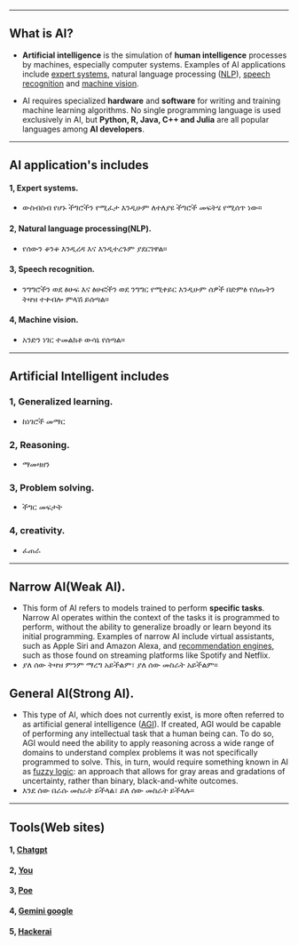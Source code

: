 
---
## What is AI?

- **Artificial intelligence** is the simulation of **human intelligence** processes by machines, especially computer systems. Examples of AI applications include [expert systems](https://www.techtarget.com/searchenterpriseai/definition/expert-system), natural language processing ([NLP](https://www.techtarget.com/searchenterpriseai/definition/natural-language-processing-NLP)), [speech recognition](https://www.techtarget.com/searchcustomerexperience/definition/speech-recognition) and [machine vision](https://www.techtarget.com/searchenterpriseai/definition/machine-vision-computer-vision).

- AI requires specialized **hardware** and **software** for writing and training machine learning algorithms. No single programming language is used exclusively in AI, but **Python, R, Java, C++ and Julia** are all popular languages among **AI developers**.

----
## AI application's includes

#### 1, Expert systems.
- ውስብስብ የሆኑ ችግሮችን የሚፈታ እንዲሁም ለተለያዩ ችግሮች መፍትሄ የሚሰጥ ነው።
#### 2, Natural language processing(NLP).
- የሰውን ቆንቆ እንዲረዳ እና እንዲተረጉም ያደርገዋል።
#### 3, Speech recognition.
- ንግግሮችን ወደ ፅሁፍ እና ፅሁፎችን ወደ ንግግር የሚቀይር እንዲሁም ሰዎች በድምፅ የሰጡትን ትዛዝ ተቀብሎ ምላሽ ይሰጣል።
#### 4, Machine vision.
- አንድን ነገር ተመልክቶ ውሳኔ የሰጣል።

---
## Artificial Intelligent includes

### 1, Generalized learning.
- ከነገሮች መማር
### 2, Reasoning.
- ማመዛዘን
### 3, Problem solving.
- ችግር መፍታት
### 4, creativity.
- ፈጠራ

---
## Narrow AI(Weak AI).

- This form of AI refers to models trained to perform **specific tasks**. Narrow AI operates within the context of the tasks it is programmed to perform, without the ability to generalize broadly or learn beyond its initial programming. Examples of narrow AI include virtual assistants, such as Apple Siri and Amazon Alexa, and [recommendation engines](https://www.techtarget.com/whatis/definition/recommendation-engine), such as those found on streaming platforms like Spotify and Netflix.
- ያለ ሰው ትዛዝ ምንም ማረግ አይችልም፣ ያለ ሰው መስራት አይችልም።

## General AI(Strong AI).

- This type of AI, which does not currently exist, is more often referred to as artificial general intelligence ([AGI](https://www.techtarget.com/searchenterpriseai/definition/artificial-general-intelligence-AGI)). If created, AGI would be capable of performing any intellectual task that a human being can. To do so, AGI would need the ability to apply reasoning across a wide range of domains to understand complex problems it was not specifically programmed to solve. This, in turn, would require something known in AI as [fuzzy logic](https://www.techtarget.com/searchenterpriseai/definition/fuzzy-logic): an approach that allows for gray areas and gradations of uncertainty, rather than binary, black-and-white outcomes.
- እንደ ሰው በራሱ መስራት ይችላል፣ ይለ ሰው መስራት ይችላሉ።

---
## Tools(Web sites)

#### 1, [Chatgpt](https://chatgpt.com)
#### 2, [You](https://you.com)
#### 3, [Poe](https://poe.com)
#### 4, [Gemini google](https://gemini.google.com/app)
#### 5, [Hackerai](https://chat.hackerai.co)
